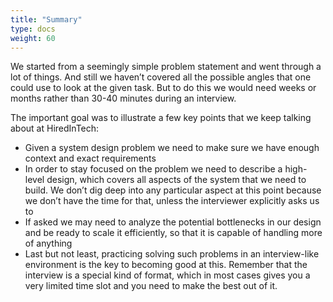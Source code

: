 ```yaml
---
title: "Summary"
type: docs
weight: 60
---
```

We started from a seemingly simple problem statement and went through a lot of things. And still we haven’t covered all the possible angles that one could use to look at the given task. But to do this we would need weeks or months rather than 30-40 minutes during an interview.

The important goal was to illustrate a few key points that we keep talking about at HiredInTech:

* Given a system design problem we need to make sure we have enough context and exact requirements
* In order to stay focused on the problem we need to describe a high-level design, which covers all aspects of the system that we need to build. We don’t dig deep into any particular aspect at this point because we don’t have the time for that, unless the interviewer explicitly asks us to
* If asked we may need to analyze the potential bottlenecks in our design and be ready to scale it efficiently, so that it is capable of handling more of anything
* Last but not least, practicing solving such problems in an interview-like environment is the key to becoming good at this. Remember that the interview is a special kind of format, which in most cases gives you a very limited time slot and you need to make the best out of it.
